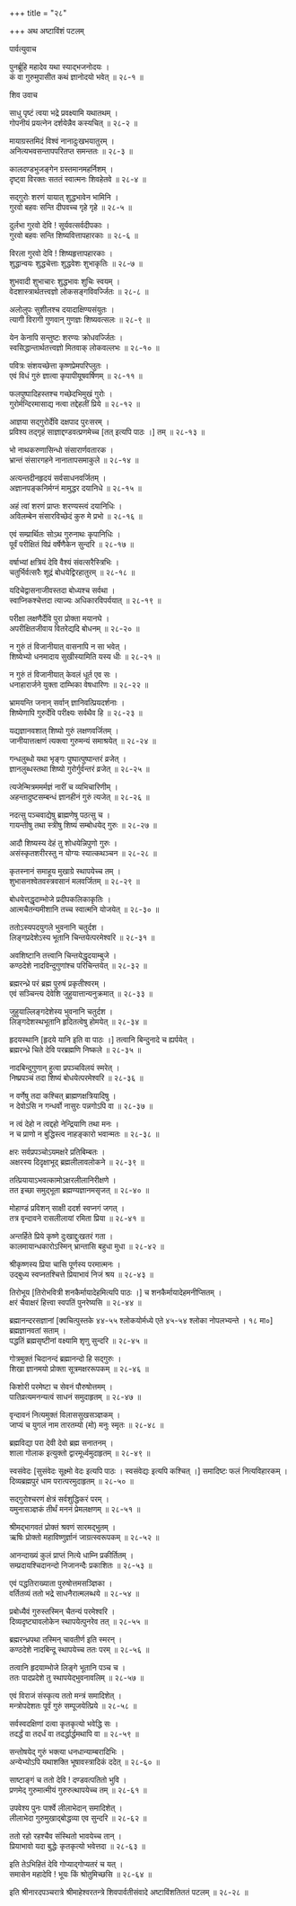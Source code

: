 +++
title = "२८"

+++
अथ अष्टाविंशं पटलम्   
    
    
पार्वत्युवाच   
    
    
पुनर्ब्रूहि महादेव यथा स्याद्भजनोदयः ।  
कं वा गुरुमुपासीत कथं ज्ञानोदयो भवेत् ॥ २८-१ ॥  
    
    
शिव उवाच   
    
    
साधु पृष्टं त्वया भद्रे प्रवक्ष्यामि यथातथम् ।  
गोपनीयं प्रयत्नेन दर्शयेन्नैव कस्यचित् ॥ २८-२ ॥  
    
मायाग्रस्तमिदं विश्वं नानादुःखभयातुरम् ।  
अनित्यभवसन्तापपरितप्त समन्ततः ॥ २८-३ ॥  
    
कालदण्डभुजङ्गेन ग्रस्तमानमहर्निशम् ।  
दृष्ट्वा विरक्तः सततं स्वात्मनः शिवहेतवे ॥ २८-४ ॥  
    
सद्गुरोः शरणं यायात् शुद्धभावेन भामिनि ।  
गुरवो बहवः सन्ति दीपवच्च गृहे गृहे ॥ २८-५ ॥  
    
दुर्लभा गुरवो देवि ! सूर्यवत्सर्वदीपकाः ।  
गुरवो बहवः सन्ति शिष्यवित्तापहारकाः ॥ २८-६ ॥  
    
विरला गुरवो देवि ! शिष्यहृत्तापहारकाः ।  
शुद्धान्वयः शुद्धचेत्ताः शुद्धवेशः शुभाकृतिः ॥ २८-७ ॥  
    
शुभवादी शुभाचारः शुद्धभावः शुचिः स्वयम् ।  
वेदशास्त्रार्थतत्त्वज्ञो लोकसङ्गविवर्ज्जितः ॥ २८-८ ॥  
    
अलोलुपः सुशीलश्च दयादाक्षिण्यसंयुतः ।  
त्यागी विरागी गुणवान् गुणज्ञः शिष्यवत्सलः ॥ २८-९ ॥  
    
येन केनापि सन्तुष्टः शरण्यः क्रोधवर्ज्जितः ।  
स्वसिद्धान्तार्थतत्त्वज्ञो मितवाक् लोकवल्लभः ॥ २८-१० ॥  
    
पवित्रः संशयच्छेत्ता कृष्णप्रेमपरिप्लुतः ।  
एवं विधं गुरुं ज्ञात्वा कृपापीयूषवर्षिणम् ॥ २८-११ ॥  
    
फलपुष्पादिहस्तश्च गच्छेदभिमुखं गुरोः ।  
गुरोर्मन्दिरमासाद्य नत्वा तद्देहलीं प्रिये ॥ २८-१२ ॥  
    
आज्ञया सद्गुरोर्देवि दक्षपाद पुरःसरम् ।  
प्रविश्य तद्गृहं साज्ञाद्दण्डवत्प्रणमेच्च [तत् इत्यपि पाठः ।] तम् ॥ २८-१३ ॥  
    
भो नाथकरुणासिन्धो संसारार्णवतारक ।  
भ्रान्तं संसारगहने नानातापसमाकुले ॥ २८-१४ ॥  
    
अत्यन्तदीनहृदयं सर्वसाधनवर्जितम् ।  
अज्ञानपङ्कनिर्मग्नं मामुद्धर दयानिधे ॥ २८-१५ ॥  
    
अहं त्वां शरणं प्राप्तः शरण्यस्त्वं दयानिधिः ।  
अविलम्बेन संसारविच्छेदं कुरु मे प्रभो ॥ २८-१६ ॥  
    
एवं सम्प्रार्थितः सोऽथ गुरुनाथः कृपानिधिः ।  
पूर्वं परीक्षितं विप्रं वर्षेणैकेन सुन्दरि ॥ २८-१७ ॥  
    
वर्षाभ्यां क्षत्रियं देवि वैश्यं संवत्सरैस्त्रिभिः ।  
चतुर्भिर्वत्सरैः शूद्रं बोधयेद्विरहातुरम् ॥ २८-१८ ॥  
    
यदिचेद्वासनाजीवस्तदा बोध्यश्च सर्वथा ।  
स्वाप्निकश्चेत्तदा त्याज्यः अधिकारविपर्ययात् ॥ २८-१९ ॥  
    
परीक्षा लक्षणैर्देवि पुरा प्रोक्ता मयानघे ।  
अपरीक्षितजीवाय वितरेद्यदि बोधनम् ॥ २८-२० ॥  
    
न गुरुं तं विजानीयात् वासनापि न सा भवेत् ।  
शिष्येभ्यो धनमादाय सुखीस्यामिति यस्य धीः ॥ २८-२१ ॥  
    
न गुरुं तं विजानीयात् केवलं धूर्त एव सः ।  
धनाहारार्जने युक्ता दाम्भिका वेषधारिणः ॥ २८-२२ ॥  
    
भ्रामयन्ति जनान् सर्वान् ज्ञानिवत्प्रियदर्शनाः ।  
शिष्येणापि गुरुर्देवि परीक्ष्यः सर्वथैव हि ॥ २८-२३ ॥  
    
यद्यज्ञानवशात् शिष्यो गुरुं लक्षणवर्जितम् ।  
जानीयात्तत्क्षणं त्यक्त्वा गुरुमन्यं समाश्रयेत् ॥ २८-२४ ॥  
    
गन्धलुब्धो यथा भृङ्गः पुष्पात्पुष्पान्तरं व्रजेत् ।  
ज्ञानलुब्धस्तथा शिष्यो गुरोर्गुर्वन्तरं व्रजेत् ॥ २८-२५ ॥  
    
त्यजेन्मित्रममर्मज्ञं नारीं च व्यभिचारिणीम् ।  
अहन्तादुष्टसम्बन्धं ज्ञानहीनं गुरुं त्यजेत् ॥ २८-२६ ॥  
    
नदत्सु पञ्चवाद्येषु ब्राह्मणेषु पठत्सु च ।  
गायन्तीषु तथा स्त्रीषु शिष्यं सम्बोधयेद् गुरुः ॥ २८-२७ ॥  
    
आदौ शिष्यस्य देहं तु शोधयेन्निपुणो गुरुः ।  
असंस्कृतशरीरस्तु न योग्यः स्यात्कथञ्चन ॥ २८-२८ ॥  
    
कृतस्नानं समाहूय मुखाग्रे स्थापयेच्च तम् ।  
शुभासनश्वेतवस्त्रवसानं मलवर्जितम् ॥ २८-२९ ॥  
    
बोधयेत्तद्धृदाम्भोजे प्रदीपकलिकाकृतिः ।  
आत्मचैतन्यमीशानि तच्च स्वात्मनि योजयेत् ॥ २८-३० ॥  
    
ततोऽस्यपदयुगले भुवनानि चतुर्दश ।  
लिङ्गप्रदेशेऽस्य भूतानि चिन्तयेत्परमेश्वरि ॥ २८-३१ ॥  
    
अवशिष्टानि तत्त्वानि चिन्तयेद्धृदयाम्बुजे ।  
कण्ठदेशे नादविन्दुगुणांश्च परिचिन्तयेत् ॥ २८-३२ ॥  
    
ब्रह्मरन्ध्रे परं ब्रह्म पुरुषं प्रकृतीश्वरम् ।  
एवं सञ्चिन्त्य देवेशि जुहुयात्तान्यनुक्रमात् ॥ २८-३३ ॥  
    
जुहुयाल्लिङ्गदेशेस्य भुवनानि चतुर्दश ।  
लिङ्गदेशस्थभूतानि हृदितत्वेषु होमयेत् ॥ २८-३४ ॥  
    
हृदयस्थानि [हृदये यानि इति वा पाठः ।] तत्वानि बिन्दुनादे च ह्यर्पयेत् ।  
ब्रह्मरन्ध्रे चिते देवि परब्रह्मणि निष्कले ॥ २८-३५ ॥  
    
नादबिन्दुगुणान् हुत्वा प्रपञ्चविलयं स्मरेत् ।  
निष्प्रपञ्चं तदा शिष्यं बोधयेत्परमेश्वरि ॥ २८-३६ ॥  
    
न वर्णेषु तदा कश्चित् ब्राह्मणक्षत्रियादिषु ।  
न देवोऽसि न गन्धर्वो नासुरः पन्नगोऽपि वा ॥ २८-३७ ॥  
    
न त्वं देहो न त्वद्दहो नेन्द्रियाणि तथा मनः ।  
न च प्राणो न बुद्धिस्त्व नाहङ्कारो भवान्मतः ॥ २८-३८ ॥  
    
क्षरः सर्वप्रपञ्चोऽयमक्षरे प्रतिबिम्बतः ।  
अक्षरस्य दिदृक्षाभूद् ब्रह्मलीलावलोकने ॥ २८-३९ ॥  
    
तत्प्रियायाऽभवत्कामोऽक्षरलीलानिरीक्षणे ।  
तत इच्छा समुद्भूता ब्रह्मण्यज्ञानमसृजत् ॥ २८-४० ॥  
    
मोहाण्डं प्रविशन् साक्षी ददर्श स्वप्नगं जगत् ।  
तत्र वृन्दावने रासलीलायां रमिता प्रिया ॥ २८-४१ ॥  
    
अन्तर्हिते प्रिये कृष्णे दुःखाद्दुःखतरं गता ।  
कालमायान्धकारोऽस्मिन् भ्रान्तासि बहुधा मुधा ॥ २८-४२ ॥  
    
श्रीकृष्णस्य प्रिया चासि पूर्णस्य परमात्मनः ।  
उद्बुध्य स्वप्नतश्चित्ते प्रियाभावं निजं श्रय ॥ २८-४३ ॥  
    
तिरोभूय [तिरोभवित्री शनकैर्मायादेहमित्यपि पाठः ।] च शनकैर्मायादेहमनीप्सितम् ।  
क्षरं चैवाक्षरं हित्त्वा स्वपतिं पुनरेष्यसि ॥ २८-४४ ॥  
    
ब्रह्मानन्दरसज्ञानां [क्वचित्पुस्तके ४४-५५ श्लोकयोर्मध्ये एते ४५-५४ श्लोका नोपलभ्यन्ते । १८ मा०] ब्रह्मज्ञानवतां सताम् ।  
पद्धतिं ब्रह्मसृष्टीनां वक्ष्यामि शृणु सुन्दरि ॥ २८-४५ ॥  
    
गोत्रमुक्तं चिदानन्दं ब्रह्मानन्दो हि सद्गुरुः ।  
शिखा ज्ञानमयो प्रोक्ता सूत्रमक्षररूपकम् ॥ २८-४६ ॥  
    
किशोरी परमेष्टा च सेवनं पौरुषोत्तमम् ।  
पातिव्रत्यमनन्यत्वं साधनं समुदाहृतम् ॥ २८-४७ ॥  
    
वृन्दावनं नित्यमुक्तं विलाससुखसञ्ज्ञकम् ।  
जाप्यं च युगलं नाम तारतम्यो (मो) मनुः स्मृतः ॥ २८-४८ ॥  
    
ब्रह्मविद्या परा देवी देवो ब्रह्म सनातनम् ।  
शाला गोलाक इत्युक्तो द्वारमूर्ध्वमुदाहृतम् ॥ २८-४९ ॥  
    
स्वसंवेदः [सुसंवेदः सूक्ष्मो वेदः इत्यपि पाठः । स्वसंवेद्यः इत्यपि कश्चित् ।] समादिष्टः फलं नित्यविहारकम् ।  
दिव्यब्रह्मपुरं धाम परात्परमुदाहृतम् ॥ २८-५० ॥  
    
सद्गुरोश्चरणं क्षेत्रं सर्वशुद्धिकरं परम् ।  
यमुनासञ्ज्ञकं तीर्थं मननं प्रेमलक्षणम् ॥ २८-५१ ॥  
    
श्रीमद्भागवतं प्रोक्तं श्रवणं सारमद्भुतम् ।  
ऋषिः प्रोक्तो महाविष्णुर्ज्ञानं जाग्रत्स्वरूपकम् ॥ २८-५२ ॥  
    
आनन्दाख्यं कुलं प्राप्तं नित्ये धाम्नि प्रकीर्तितम् ।  
सम्प्रदायश्चिदानन्दो निजानन्दैः प्रकाशितः ॥ २८-५३ ॥  
    
एवं पद्धतिराख्याता पुरुषोत्तमसञ्ज्ञिका ।  
वर्तितव्यं ततो भद्रे साधनैरात्मलब्धये ॥ २८-५४ ॥  
    
प्रबोध्यैवं गुरुस्तस्मिन् चैतन्यं परमेश्वरि ।  
दिव्यदृष्ट्यावलोकेन स्थापयेत्पुनरेव तत् ॥ २८-५५ ॥  
    
ब्रह्मरन्ध्रपथा तस्मिन् चावतीर्ण इति स्मरन् ।  
कण्ठदेशे नादबिन्दू स्थापयेच्च ततः परम् ॥ २८-५६ ॥  
    
तत्वानि हृदयाम्भोजे लिङ्गे भूतानि पञ्च च ।  
ततः पादप्रदेशे तु स्थापयेद्भुवनावलिम् ॥ २८-५७ ॥  
    
एवं विराजं संस्कृत्य ततो मन्त्रं समादिशेत् ।  
मन्त्रोपदेशतः पूर्वं गुरुं सम्पूजयेत्प्रिये ॥ २८-५८ ॥  
    
सर्वस्वदक्षिणां दत्वा कृतकृत्यो भवेद्धि सः ।  
तदर्द्धं वा तदर्धं वा तदर्द्धार्द्धमथापि वा ॥ २८-५९ ॥  
    
सन्तोषयेद् गुरुं भक्त्या धनधान्याम्बरादिभिः ।  
अन्येभ्योऽपि यथाशक्ति भूषावस्त्रादिकं ददेत् ॥ २८-६० ॥  
    
साष्टाङ्गं च ततो देवि ! दण्डवत्पतितो भुवि ।  
प्रणमेद् गुरुमात्मीयं गुरुरुत्थापयेच्च तम् ॥ २८-६१ ॥  
    
उपवेश्य पुनः पार्श्वे लीलाभेदान् समादिशेत् ।  
लीलाभेदा गुरुमुखाद्बोद्धव्या एव सुन्दरि ॥ २८-६२ ॥  
    
ततो रहो रहश्चैव संस्थितो भावयेच्च तान् ।  
प्रियाभावो यदा बुद्धेः कृतकृत्यो भवेत्तदा ॥ २८-६३ ॥  
    
इति तेऽभिहितं देवि गोप्याद्गोप्यतरं च यत् ।  
समासेन महादेवि ! भूयः किं श्रोतुमिच्छसि ॥ २८-६४ ॥  
    
    
इति श्रीनारदपञ्चरात्रे श्रीमाहेश्वरतन्त्रे शिवपार्वतीसंवादे अष्टाविंशतिततं पटलम् ॥ २८-२८ ॥  
    
    
    